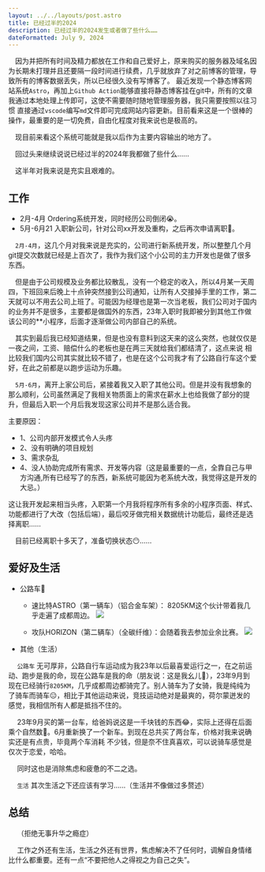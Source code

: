 ```yaml
---
layout: ../../layouts/post.astro
title: 已经过半的2024
description: 已经过半的2024发生或者做了些什么……
dateFormatted: July 9, 2024
---
```


&emsp;因为并把所有时间及精力都放在工作和自己爱好上，原来购买的服务器及域名因为长期未打理并且还要隔一段时间进行续费，几乎就放弃了对之前博客的管理，导致所有的博客数据丢失，所以已经很久没有写博客了。
最近发现一个静态博客网站系统`Astro`，再加上`Github Action`能够直接将静态博客挂在git中，所有的文章我通过本地处理上传即可，这使不需要随时随地管理服务器，我只需要按照以往习惯
直接通过`vscode`编写`md`文件即可完成网站内容更新。目前看来这是一个很棒的操作，最重要的是一切免费，自由化程度对我来说也是极高的。

&emsp;现目前来看这个系统可能就是我以后作为主要内容输出的地方了。

&emsp;回过头来继续说说已经过半的2024年我都做了些什么……

&emsp;这半年对我来说是充实且艰难的。

## 工作

- 2月-4月 Ordering系统开发，同时经历公司倒闭😭。
- 5月-6月21 入职新公司，针对公司xx开发及重构，之后再次申请离职👻。

&emsp;`2月-4月`，这几个月对我来说是充实的，公司进行新系统开发，所以整整几个月git提交次数就已经是上百次了，我作为我们这个小公司的主力开发也是做了很多东西。

&emsp;但是由于公司规模及业务都比较散乱，没有一个稳定的收入，所以4月某一天周四，下班回来后晚上十点钟突然接到公司通知，让所有人交接掉手里的工作，第二天就可以不用去公司上班了。可能因为经理也是第一次当老板，我们公司对于国内的业务并不是很多，主要都是做国外的东西，23年入职时我即被分到其他工作做该公司的**小程序，后面才逐渐做公司内部自己的系统。

&emsp;其实到最后我已经知道结果，但是也没有意料到这天来的这么突然，也就仅仅是一夜之间，工资、赔偿什么的老板也是在两三天就给我们都结清了，这点来说
相比较我们国内公司其实就比较不错了，也是在这个公司我才有了公路自行车这个爱好，在此之前都是以跑步运动为乐趣。


&emsp;`5月-6月`，离开上家公司后，紧接着我又入职了其他公司。但是并没有我想象的那么顺利，公司虽然满足了我相关物质面上的需求在薪水上也给我做了部分的提升，但最后入职一个月后我发现这家公司并不是那么适合我。

主要原因：
- 1、公司内部开发模式令人头疼
- 2、没有明确的项目规划
- 3、需求杂乱
- 4、没人协助完成所有需求、开发等内容（这是最重要的一点，全靠自己与甲方沟通,所有已经写了的东西，新系统可能因为老系统大改，我觉得这是开发的大忌。） 

这让我开发起来相当头疼，入职第一个月我将程序所有多余的小程序页面、样式、功能都进行了大改（包括后端），最后咬牙做完相关数据统计功能后，最终还是选择离职……

&emsp;目前已经离职十多天了，准备切换状态😶……

## 爱好及生活

- 公路车🥰
    - 速比特ASTRO（第一辆车）（铝合金车架）：  8205KM这个伙计带着我几乎走遍了成都周边。
    ![](/assets/images/posts/2024-07-09/20240709173356.jpg)

    - 攻队HORIZON（第二辆车）（全碳纤维）：会随着我去参加业余比赛。
    ![](/assets/images/posts/2024-07-09/20240709171650.jpg)

- 其他（生活）

&emsp;  `公路车` 无可厚非，公路自行车运动成为我23年以后最喜爱运行之一，在之前运动、跑步是我的命，现在公路车是我的命（朋友说：这是我幺儿🧐），23年9月到现在已经骑行`8205KM`，几乎成都周边都骑完了。别人骑车为了女骑，我是纯纯为了骑车而骑车😑，相比于其他运动来说，竞技运动绝对是最爽的，荷尔蒙迸发的感觉，我相信所有人都是抵挡不住的。

&emsp; 23年9月买的第一台车，给爸妈说这是一千块钱的东西😂，实际上还得在后面乘个自然数🥴。6月重新换了一个新车。到现在总共买了两台车，价格对我来说确实还是有点贵，毕竟两个车消耗
不少钱，但是奈不住真喜欢，可以说骑车感觉是仅次于恋爱，哈哈。

&emsp; 同时这也是消除焦虑和疲惫的不二之选。

&emsp; `生活` 其次生活之下还应该有学习……（生活并不像做过多赘述）

## 总结

&emsp; （拒绝无事升华之瘾症）

&emsp; 工作之外还有生活，生活之外还有世界，焦虑解决不了任何时，调解自身情绪比什么都重要。还有一点“不要把他人之得视之为自己之失”。